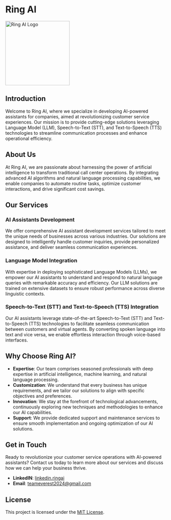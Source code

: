 # Ring AI

<img src="[link/to/logo.png](https://github.com/teameverest2024/.github/assets/98017802/3bfe6d71-c476-4826-b420-128c83523b76)" alt="Ring AI Logo" width="200px">


## Introduction

Welcome to Ring AI, where we specialize in developing AI-powered assistants for companies, aimed at revolutionizing customer service experiences. Our mission is to provide cutting-edge solutions leveraging Language Model (LLM), Speech-to-Text (STT), and Text-to-Speech (TTS) technologies to streamline communication processes and enhance operational efficiency.

## About Us

At Ring AI, we are passionate about harnessing the power of artificial intelligence to transform traditional call center operations. By integrating advanced AI algorithms and natural language processing capabilities, we enable companies to automate routine tasks, optimize customer interactions, and drive significant cost savings.

## Our Services

### AI Assistants Development

We offer comprehensive AI assistant development services tailored to meet the unique needs of businesses across various industries. Our solutions are designed to intelligently handle customer inquiries, provide personalized assistance, and deliver seamless communication experiences.

### Language Model Integration

With expertise in deploying sophisticated Language Models (LLMs), we empower our AI assistants to understand and respond to natural language queries with remarkable accuracy and efficiency. Our LLM solutions are trained on extensive datasets to ensure robust performance across diverse linguistic contexts.

### Speech-to-Text (STT) and Text-to-Speech (TTS) Integration

Our AI assistants leverage state-of-the-art Speech-to-Text (STT) and Text-to-Speech (TTS) technologies to facilitate seamless communication between customers and virtual agents. By converting spoken language into text and vice versa, we enable effortless interaction through voice-based interfaces.

## Why Choose Ring AI?

- **Expertise**: Our team comprises seasoned professionals with deep expertise in artificial intelligence, machine learning, and natural language processing.
- **Customization**: We understand that every business has unique requirements, and we tailor our solutions to align with specific objectives and preferences.
- **Innovation**: We stay at the forefront of technological advancements, continuously exploring new techniques and methodologies to enhance our AI capabilities.
- **Support**: We provide dedicated support and maintenance services to ensure smooth implementation and ongoing optimization of our AI solutions.

## Get in Touch

Ready to revolutionize your customer service operations with AI-powered assistants? Contact us today to learn more about our services and discuss how we can help your business thrive.

- **LinkedIN**: [linkedin.ringai](https://www.linkedin.com/company/ring-ai/about/)
- **Email**: teameverest2024@gmail.com

## License

This project is licensed under the [MIT License](LICENSE).
